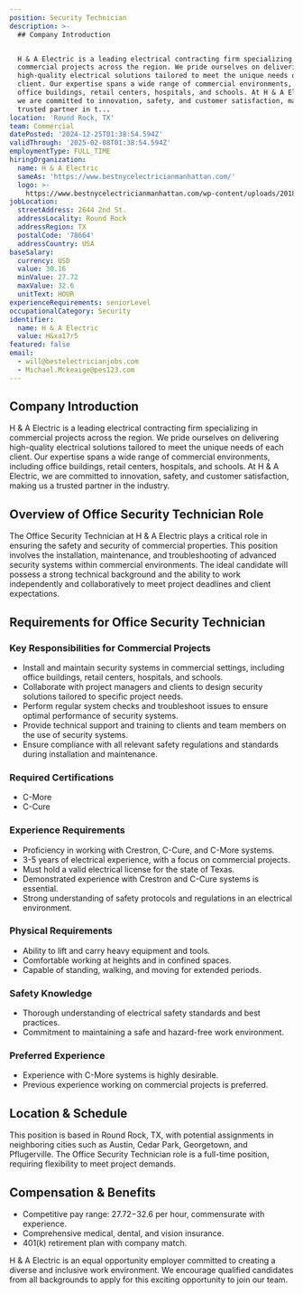 ```yaml
---
position: Security Technician
description: >-
  ## Company Introduction


  H & A Electric is a leading electrical contracting firm specializing in
  commercial projects across the region. We pride ourselves on delivering
  high-quality electrical solutions tailored to meet the unique needs of each
  client. Our expertise spans a wide range of commercial environments, including
  office buildings, retail centers, hospitals, and schools. At H & A Electric,
  we are committed to innovation, safety, and customer satisfaction, making us a
  trusted partner in t...
location: 'Round Rock, TX'
team: Commercial
datePosted: '2024-12-25T01:38:54.594Z'
validThrough: '2025-02-08T01:38:54.594Z'
employmentType: FULL_TIME
hiringOrganization:
  name: H & A Electric
  sameAs: 'https://www.bestnycelectricianmanhattan.com/'
  logo: >-
    https://www.bestnycelectricianmanhattan.com/wp-content/uploads/2018/11/HA-NYC-Electrician-copy11.png
jobLocation:
  streetAddress: 2644 2nd St.
  addressLocality: Round Rock
  addressRegion: TX
  postalCode: '78664'
  addressCountry: USA
baseSalary:
  currency: USD
  value: 30.16
  minValue: 27.72
  maxValue: 32.6
  unitText: HOUR
experienceRequirements: seniorLevel
occupationalCategory: Security
identifier:
  name: H & A Electric
  value: H&xa17r5
featured: false
email:
  - will@bestelectricianjobs.com
  - Michael.Mckeaige@pes123.com
---
```




## Company Introduction

H & A Electric is a leading electrical contracting firm specializing in commercial projects across the region. We pride ourselves on delivering high-quality electrical solutions tailored to meet the unique needs of each client. Our expertise spans a wide range of commercial environments, including office buildings, retail centers, hospitals, and schools. At H & A Electric, we are committed to innovation, safety, and customer satisfaction, making us a trusted partner in the industry.

## Overview of Office Security Technician Role

The Office Security Technician at H & A Electric plays a critical role in ensuring the safety and security of commercial properties. This position involves the installation, maintenance, and troubleshooting of advanced security systems within commercial environments. The ideal candidate will possess a strong technical background and the ability to work independently and collaboratively to meet project deadlines and client expectations.

## Requirements for Office Security Technician

### Key Responsibilities for Commercial Projects

- Install and maintain security systems in commercial settings, including office buildings, retail centers, hospitals, and schools.
- Collaborate with project managers and clients to design security solutions tailored to specific project needs.
- Perform regular system checks and troubleshoot issues to ensure optimal performance of security systems.
- Provide technical support and training to clients and team members on the use of security systems.
- Ensure compliance with all relevant safety regulations and standards during installation and maintenance.

### Required Certifications

- C-More
- C-Cure

### Experience Requirements

- Proficiency in working with Crestron, C-Cure, and C-More systems.
- 3-5 years of electrical experience, with a focus on commercial projects.
- Must hold a valid electrical license for the state of Texas.
- Demonstrated experience with Crestron and C-Cure systems is essential.
- Strong understanding of safety protocols and regulations in an electrical environment.

### Physical Requirements

- Ability to lift and carry heavy equipment and tools.
- Comfortable working at heights and in confined spaces.
- Capable of standing, walking, and moving for extended periods.

### Safety Knowledge

- Thorough understanding of electrical safety standards and best practices.
- Commitment to maintaining a safe and hazard-free work environment.

### Preferred Experience

- Experience with C-More systems is highly desirable.
- Previous experience working on commercial projects is preferred.

## Location & Schedule

This position is based in Round Rock, TX, with potential assignments in neighboring cities such as Austin, Cedar Park, Georgetown, and Pflugerville. The Office Security Technician role is a full-time position, requiring flexibility to meet project demands.

## Compensation & Benefits

- Competitive pay range: $27.72-$32.6 per hour, commensurate with experience.
- Comprehensive medical, dental, and vision insurance.
- 401(k) retirement plan with company match.

H & A Electric is an equal opportunity employer committed to creating a diverse and inclusive work environment. We encourage qualified candidates from all backgrounds to apply for this exciting opportunity to join our team.